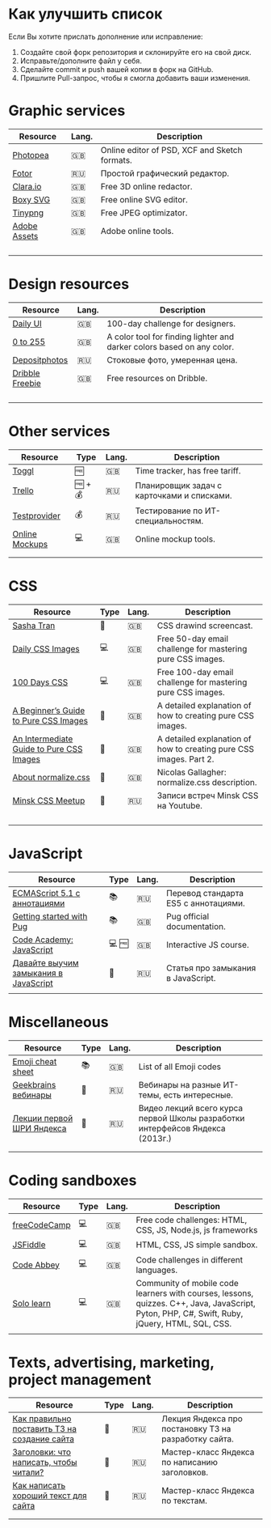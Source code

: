 # Как улучшить список

Если Вы хотите прислать дополнение или исправление:
1. Создайте свой форк репозитория и склонируйте его на свой диск.
2. Исправьте/дополните файл у себя.
3. Сделайте commit и push вашей копии в форк на GitHub.
4. Пришлите Pull-запрос, чтобы я смогла добавить ваши изменения.

# Graphic services
| Resource | Lang. | Description |
-----------|-------|--------------
|[Photopea](https://www.photopea.com/)|:uk:|Online editor of PSD, XCF and Sketch formats.|
|[Fotor](https://h5.fotor.com)|:ru:|Простой графический редактор.|
|[Clara.io](https://clara.io/scenes)|:uk:|Free 3D online redactor.|
|[Boxy SVG](https://boxy-svg.com/main.html)|:uk:| Free online SVG editor.|
|[Tinypng](https://tinypng.com/)|:uk:|Free JPEG optimizator.|
|[Adobe Assets](https://assets.adobe.com/)|:uk:|Adobe online tools.|
||||
||||
||||
||||

# Design resources
| Resource | Lang. | Description |
-----------|-------|--------------
|[Daily UI](http://www.dailyui.co/)|:uk:|100-day challenge for designers.|
|[0 to 255](http://www.0to255.com/)|:uk:|A color tool for finding lighter and darker colors based on any color.|
|[Depositphotos](https://ru.depositphotos.com/home.html)|:ru:|Стоковые фото, умеренная цена.|
|[Dribble Freebie](https://dribbble.com/search?q=Freebie)|:uk:|Free resources on Dribble.|
||||
||||
||||
||||

# Other services
| Resource | Type | Lang. | Description |
-----------|------|----------|--------------
|[Toggl](https://toggl.com)|:free:|:uk:|Time tracker, has free tariff.|
|[Trello](https://trello.com/home)|:free: + :moneybag:|:ru:|Планировщик задач с карточками и списками.|
|[Testprovider](http://testprovider.com/)|:moneybag:|:ru:|Тестирование по ИТ-специальностям.|
|[Online Mockups](https://app.moqups.com/)|:computer:|:uk:|Online mockup tools.|
|||||
|||||

# CSS

| Resource | Type | Lang. | Description |
-----------|------|----------|--------------
|[Sasha Tran](https://www.youtube.com/channel/UCCATAa8MWoBuH-sR_Jlx29A/videos)|:movie_camera:|:uk:|CSS drawind screencast.|
|[Daily CSS Images](http://dailycssimages.com/)|:computer:|:uk:|Free 50-day email challenge for mastering pure CSS images.|
|[100 Days CSS](https://100dayscss.com/)|:computer:|:uk:|Free 100-day email challenge for mastering pure CSS images.|
|[A Beginner’s Guide to Pure CSS Images](https://medium.com/coding-artist/a-beginners-guide-to-pure-css-images-ef9a5d069dd2)|:page_facing_up:|:uk:|A detailed explanation of how to creating pure CSS images. |
|[An Intermediate Guide to Pure CSS Images](https://medium.com/coding-artist/an-intermediate-guide-to-pure-css-images-f058e2b30697)|:page_facing_up:|:uk:|A detailed explanation of how to creating pure CSS images. Part 2.|
|[About normalize.css](http://nicolasgallagher.com/about-normalize-css/)|:page_facing_up:|:uk:|Nicolas Gallagher: normalize.css description. |
|[Minsk CSS Meetup](https://www.youtube.com/channel/UCbq5voeHkiCc5YducCiuUWA/feed)|:movie_camera:|:ru:|Записи встреч Minsk CSS на Youtube.|
|||||
|||||
|||||
|||||


# JavaScript

| Resource | Type | Lang. | Description |
-----------|------|----------|--------------
|[ECMAScript 5.1 с аннотациями](http://es5.javascript.ru/)|:books:|:ru:|Перевод стандарта ES5 с аннотациями.|
|[Getting started with Pug](https://pugjs.org/api/getting-started.html)|:books:|:uk:|Pug official documentation.|
|[Code Academy: JavaScript](https://www.codecademy.com/en/tracks/javascript-combined)|:computer: :free:|:uk:| Interactive JS course. |
|[Давайте выучим замыкания в JavaScript](https://htmlacademy.ru/blog/195-lets-learn-javascript-closures)|:page_facing_up:|:ru:|Статья про замыкания в JavaScript.|
|||||

# Miscellaneous

| Resource | Type | Lang. | Description |
-----------|------|----------|--------------
|[Emoji cheat sheet](https://www.webpagefx.com/tools/emoji-cheat-sheet/)|:books:|:gb:|List of all Emoji codes|
|[Geekbrains вебинары](https://geekbrains.ru/events)|:movie_camera:|:ru:|Вебинары на разные ИТ-темы, есть интересные.|
|[Лекции первой ШРИ Яндекса](https://habrahabr.ru/company/yandex/blog/168259/)|:movie_camera:|:ru:|Видео лекций всего курса первой Школы разработки интерфейсов Яндекса (2013г.)|
|||||
|||||

# Coding sandboxes

| Resource | Type | Lang. | Description |
-----------|------|----------|--------------
|[freeCodeCamp](https://www.freecodecamp.org/)|:computer:|:uk:|Free code challenges: HTML, CSS, JS, Node.js, js frameworks|
|[JSFiddle](https://jsfiddle.net/)|:computer:|:uk:|HTML, CSS, JS simple sandbox.|
|[Code Abbey](http://www.codeabbey.com/)|:computer:|:uk:|Code challenges in different languages.|
|[Solo learn](https://www.sololearn.com/)|:computer:|:uk:|Community of mobile code learners with courses, lessons, quizzes. C++, Java, JavaScript, Pyton, PHP, C#, Swift, Ruby, jQuery, HTML, SQL, CSS.|
|||||



# Texts, advertising, marketing, project management

| Resource | Type | Lang. | Description |
-----------|------|----------|--------------
|[Как правильно поставить ТЗ на создание сайта](https://events.yandex.ru/lib/talks/3086/)|:movie_camera:|:ru:|Лекция Яндекса про постановку ТЗ на разработку сайта.|
|[Заголовки: что написать, чтобы читали?](https://events.yandex.ru/lib/talks/4285/)|:movie_camera:|:ru:|Мастер-класс Яндекса по написанию заголовков.|
|[Как написать хороший текст для сайта](https://events.yandex.ru/lib/talks/3079/)|:movie_camera:|:ru:|Мастер-класс Яндекса по текстам.|
|||||
|||||


